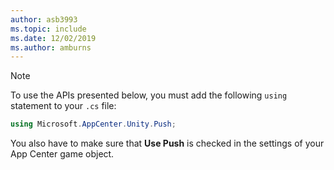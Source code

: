 ```yaml
---
author: asb3993
ms.topic: include
ms.date: 12/02/2019
ms.author: amburns
---
```


>[!NOTE]
>To use the APIs presented below, you must add the following `using` statement to your `.cs` file:
>```csharp
>using Microsoft.AppCenter.Unity.Push;
>```
>You also have to make sure that **Use Push** is checked in the settings of your App Center game object.